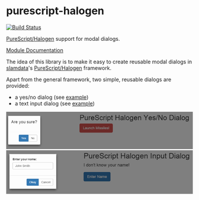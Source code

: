 # purescript-halogen

[![Build Status](https://travis-ci.org/brunjlar/purescript-halogen-dialog.svg?branch=master)](https://travis-ci.org/brunjlar/purescript-halogen-dialog)

[PureScript/Halogen](https://github.com/slamdata/purescript-halogen) support for modal dialogs.

[Module Documentation](docs/)

The idea of this library is to make it easy to create reusable modal dialogs in [slamdata](https://github.com/slamdata)'s
[PureScript/Halogen](https://github.com/slamdata/purescript-halogen) framework.

Apart from the general framework, two simple, reusable dialogs are provided:

- a yes/no dialog (see [example](examples/yesno/))
- a text input dialog (see [example](examples/input/))

![Yes/No Screenshot](examples/yesno/YesNo.png)
![Input Screenshot](examples/input/Input.png)